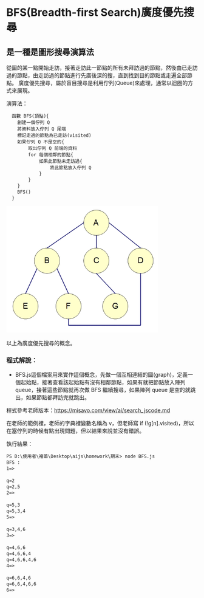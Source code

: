 # BFS(Breadth-first Search)廣度優先搜尋

## 是一種是圖形搜尋演算法
從圖的某一點開始走訪，接著走訪此一節點的所有未拜訪過的節點，然後由已走訪過的節點，由走訪過的節點進行先廣後深的搜，直到找到目的節點或走遍全部節點。
廣度優先搜尋，屬於盲目搜尋是利用佇列(Queue)來處理，通常以迴圈的方式來展現。

演算法：
```
  函數 BFS(頂點){
    創建一個佇列 Q
    將資料放入佇列 Q 尾端
    標記走過的節點為已走訪(visited)
    如果佇列 Q 不是空的{
        取出佇列 Q 前端的資料 
        for 每個相鄰的節點{
            如果此節點未走訪過{
                將此節點放入佇列 Q
            }
        }
    }
    BFS()
  }
```

<img src="picture\BFS.gif" width="400px" />

以上為廣度優先搜尋的概念。

### 程式解說：
* BFS.js這個檔案用來實作這個概念，先做一個互相連結的圖(graph)，定義一個起始點，接著查看該起始點有沒有相鄰節點，如果有就把節點放入陣列 queue，接著這些節點就再次做 BFS 繼續搜尋，如果陣列 queue 是空的就跳出，如果節點都拜訪完就跳出。

程式參考老師版本：https://misavo.com/view/ai/search_jscode.md

在老師的範例裡，老師的字典裡變數名稱為 v，但老師寫   if (!g[n].visited)，所以在塞佇列的時候有點出現問題，但以結果來說並沒有錯誤。

執行結果：
```
PS D:\使用者\褚蘦\Desktop\aijs\homework\期末> node BFS.js
BFS :
1=>

q=2
q=2,5
2=>

q=5,3
q=5,3,4
5=>

q=3,4,6
3=>

q=4,6,6
q=4,6,6,4
q=4,6,6,4,6
4=>

q=6,6,4,6
q=6,6,4,6,6
6=>
```
